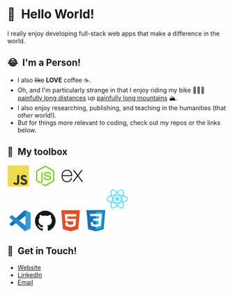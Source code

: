 # 👋 &nbsp;Hello World!

I really enjoy developing full-stack web apps that make a difference in the world. 

## 😂 &nbsp;I'm a Person!
- I also ~~like~~ **LOVE** coffee ☕️. 
- Oh, and I'm particularly strange in that I enjoy riding my bike 🚴🏻‍♂️ <a href="https://www.strava.com/activities/6089368002">painfully long distances</a> up <a href="https://www.strava.com/activities/4177904179">painfully long mountains</a> 🏔.
- I also enjoy researching, publishing, and teaching in the humanities (that *other* world!). 
- But for things more relevant to coding, check out my repos or the links below.

## 🧰 &nbsp;My toolbox <!-- Credit to Cyris (https://github.com/CyrisXD) for this feature -->

<img  src="https://raw.githubusercontent.com/devicons/devicon/1119b9f84c0290e0f0b38982099a2bd027a48bf1/icons/javascript/javascript-original.svg" alt="JavaScript" width="50" height="50"/> &nbsp;
<img  src="https://raw.githubusercontent.com/devicons/devicon/1119b9f84c0290e0f0b38982099a2bd027a48bf1/icons/nodejs/nodejs-plain.svg" alt="NodeJS" width="50" height="50"/> &nbsp;
<img  src="https://raw.githubusercontent.com/devicons/devicon/1119b9f84c0290e0f0b38982099a2bd027a48bf1/icons/express/express-original.svg" alt="ExpressJS" width="50" height="50"/> &nbsp; 
<img  src="https://raw.githubusercontent.com/devicons/devicon/1119b9f84c0290e0f0b38982099a2bd027a48bf1/icons/react/react-original.svg" alt="ReactJS" width="50" height="50" style="margin:0 auto; display:block;"/> &nbsp;<img  src="https://raw.githubusercontent.com/devicons/devicon/1119b9f84c0290e0f0b38982099a2bd027a48bf1/icons/vscode/vscode-original.svg" alt="VSCode" width="50" height="50"/> &nbsp;<img  src="https://raw.githubusercontent.com/devicons/devicon/1119b9f84c0290e0f0b38982099a2bd027a48bf1/icons/github/github-original.svg" alt="Github" width="50" height="50"/> &nbsp;<img  src="https://raw.githubusercontent.com/devicons/devicon/1119b9f84c0290e0f0b38982099a2bd027a48bf1/icons/html5/html5-plain.svg" alt="HTML5" width="50" height="50"/> &nbsp;<img  src="https://raw.githubusercontent.com/devicons/devicon/1119b9f84c0290e0f0b38982099a2bd027a48bf1/icons/css3/css3-original.svg" alt="CSS3" width="50" height="50"/>

## 🎉 &nbsp;Get in Touch!
- <a href="http://masonlancaster.com/">Website</a>
- <a href="https://www.linkedin.com/in/masonlancaster/">LinkedIn</a>
- <a href="mailto: masonlancaster@protonmail.com">Email</a>
